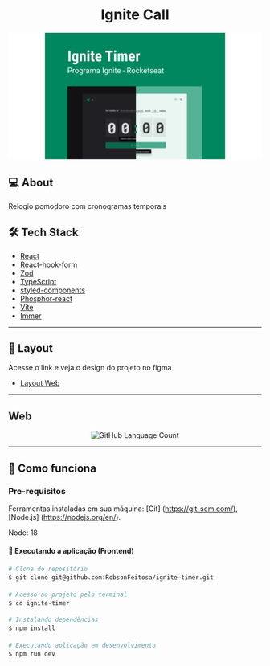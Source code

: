 <h1 align="center">
  Ignite Call
</h1>
<p align="center" margin-top="25px" >
  <img alt="GitHub Language Count" src=".github/capa.png" />
</p>


## 💻 About

Relogio pomodoro com cronogramas temporais

 
## 🛠 Tech Stack

- [React](https://reactjs.org) 
- [React-hook-form](https://react-hook-form.com/)
- [Zod](https://github.com/colinhacks/zod)
- [TypeScript](https://www.typescriptlang.org)
- [styled-components](https://styled-components.com/)
- [Phosphor-react](https://phosphoricons.com/)   
- [Vite](https://vitejs.dev/)
- [Immer](https://www.npmjs.com/package/immer) 
___

## 🔖 Layout 

Acesse o link e veja o design do projeto no figma

- [Layout Web](https://www.figma.com/community/file/1161274296921389678)

___ 

## Web 

<p align="center" margin-top="25px" >
  <img alt="GitHub Language Count" src=".github/cover.gif" />
</p>

___ 

## 🚀 Como funciona

### Pre-requisitos
Ferramentas instaladas em sua máquina: [Git] (https://git-scm.com/), [Node.js] (https://nodejs.org/en/).

Node: 18

#### 🧭 Executando a aplicação (Frontend)

```bash
# Clone do repositório
$ git clone git@github.com:RobsonFeitosa/ignite-timer.git

# Acesso ao projeto pelo terminal
$ cd ignite-timer

# Instalando dependências
$ npm install 
 
# Executando aplicação em desenvolvimento
$ npm run dev 
``` 
